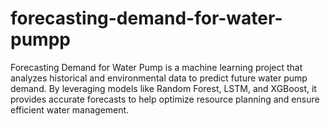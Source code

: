 # forecasting-demand-for-water-pumpp
Forecasting Demand for Water Pump is a machine learning project that analyzes historical and environmental data to predict future water pump demand. By leveraging models like Random Forest, LSTM, and XGBoost, it provides accurate forecasts to help optimize resource planning and ensure efficient water management.

